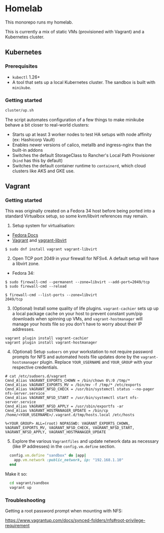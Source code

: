 # Homelab

This monorepo runs my homelab.

This is currently a mix of static VMs (provisioned with Vagrant) and a Kubernetes cluster.

## Kubernetes

### Prerequisites

* `kubectl` 1.26+
* A tool that sets up a local Kubernetes cluster. The sandbox is built with `minikube`.

### Getting started

```bash
cluster/up.sh
```

The script automates configuration of a few things to make minikube behave a bit closer to real-world clusters:

* Starts up at least 3 worker nodes to test HA setups with node affinity (ex: Hashicorp Vault)
* Enables newer versions of calico, metallb and ingress-nginx than the built-in addons
* Switches the default StorageClass to Rancher's Local Path Provisioner (`kind` has this by default)
* Switches the default container runtime to `containerd`, which cloud clusters like AKS and GKE use.

## Vagrant

### Getting started

This was originally created on a Fedora 34 host before being ported into a standard Virtualbox setup, so some kvm/libvirt references may remain.

1. Setup system for virtualisation:
- [Fedora Docs](https://docs.fedoraproject.org/en-US/quick-docs/getting-started-with-virtualization/)
- [Vagrant](https://www.vagrantup.com/) and [vagrant-libvirt](https://github.com/vagrant-libvirt/vagrant-libvirt)
```
$ sudo dnf install vagrant vagrant-libvirt
```

2. Open TCP port 2049 in your firewall for NFSv4. A default setup will have a libvirt zone.

* Fedora 34:
```
$ sudo firewall-cmd --permanent --zone=libvirt --add-port=2049/tcp
$ sudo firewall-cmd --reload

$ firewall-cmd --list-ports --zone=libvirt
2049/tcp
```

3. (Optional) Install some quality of life plugins. `vagrant-cachier` sets up up a local package cache on your host to prevent constant yum/pip downloads when spinning up VMs, and `vagrant-hostmanager` will manage your hosts file so you don't have to worry about their IP addresses.

```
vagrant plugin install vagrant-cachier
vagrant plugin install vagrant-hostmanager
```

4. (Optional) Setup `sudoers` on your workstation to not require password prompts for NFS and automated hosts file updates done by the `vagrant-hostsmanager` plugin. Replace `YOUR_USERNAME` and `YOUR_GROUP` with your respective credentials.

```
# cat /etc/sudoers.d/vagrant
Cmnd_Alias VAGRANT_EXPORTS_CHOWN = /bin/chown 0\:0 /tmp/*
Cmnd_Alias VAGRANT_EXPORTS_MV = /bin/mv -f /tmp/* /etc/exports
Cmnd_Alias VAGRANT_NFSD_CHECK = /usr/bin/systemctl status --no-pager nfs-server.service
Cmnd_Alias VAGRANT_NFSD_START = /usr/bin/systemctl start nfs-server.service
Cmnd_Alias VAGRANT_NFSD_APPLY = /usr/sbin/exportfs -ar
Cmnd_Alias VAGRANT_HOSTMANAGER_UPDATE = /bin/cp /home/<YOUR_USERNAME>/.vagrant.d/tmp/hosts.local /etc/hosts

%<YOUR_GROUP> ALL=(root) NOPASSWD: VAGRANT_EXPORTS_CHOWN, VAGRANT_EXPORTS_MV, VAGRANT_NFSD_CHECK, VAGRANT_NFSD_START, VAGRANT_NFSD_APPLY, VAGRANT_HOSTMANAGER_UPDATE
```

5. Explore the various `Vagrantfiles` and update network data as necessary (like IP addresses) in the `config.vm.define` section.

```ruby
  config.vm.define "sandbox" do |app|
    app.vm.network :public_network, ip: "192.168.1.10"
  end
```

Make it so:

```bash
  cd vagrant/sandbox
  vagrant up
```

### Troubleshooting

Getting a root password prompt when mounting with NFS:

https://www.vagrantup.com/docs/synced-folders/nfs#root-privilege-requirement
